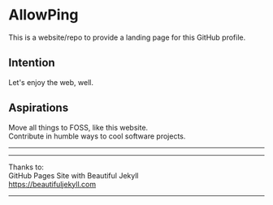 # AllowPing
This is a website/repo to provide a landing page for this GitHub profile.  

## Intention
Let's enjoy the web, well.  

## Aspirations  
Move all things to FOSS, like this website.  
Contribute in humble ways to cool software projects.    

---
---
Thanks to:  
GitHub Pages Site with Beautiful Jekyll  
https://beautifuljekyll.com  

---
